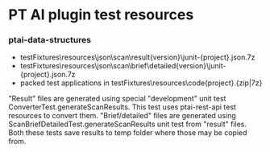 # PT AI plugin test resources
### ptai-data-structures
+ testFixtures\resources\json\scan\result\{version}\junit-{project}.json.7z
+ testFixtures\resources\json\scan\brief\detailed\{version}\junit-{project}.json.7z
+ packed test applications in testFixtures\resources\code\{project}.{zip|7z}

"Result" files are generated using special "development" unit test ConverterTest.generateScanResults. This test uses ptai-rest-api test resources to convert them. "Brief/detailed" files are generated using ScanBriefDetailedTest.generateScanResults unit test from "result" files. Both these tests save results to temp folder where those may be copied from.
